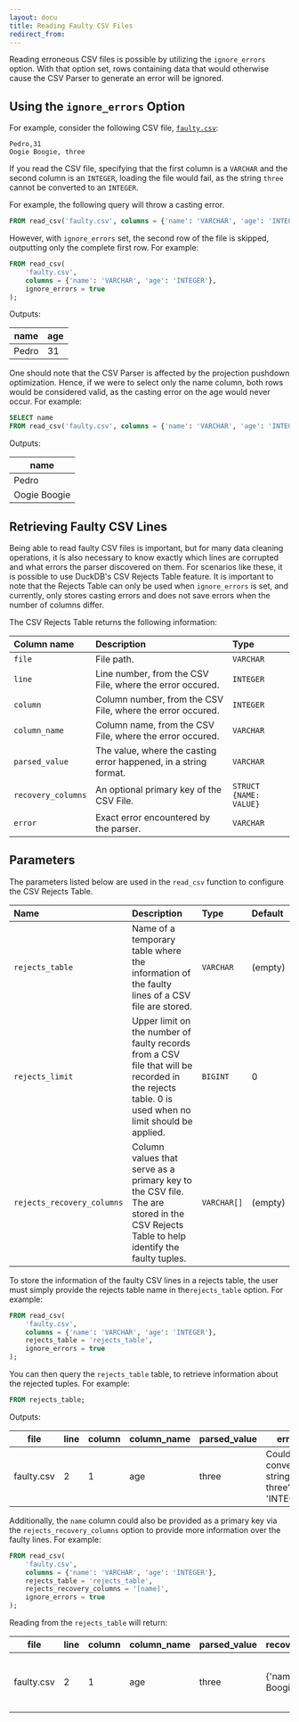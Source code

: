 ```yaml
---
layout: docu
title: Reading Faulty CSV Files
redirect_from:
---
```


Reading erroneous CSV files is possible by utilizing the `ignore_errors` option. With that option set, rows containing data that would otherwise cause the CSV Parser to generate an error will be ignored.

## Using the `ignore_errors` Option

For example, consider the following CSV file, [`faulty.csv`](/data/faulty.csv):

```csv
Pedro,31
Oogie Boogie, three
```

If you read the CSV file, specifying that the first column is a `VARCHAR` and the second column is an `INTEGER`, loading the file would fail, as the string `three` cannot be converted to an `INTEGER`.

For example, the following query will throw a casting error.

```sql
FROM read_csv('faulty.csv', columns = {'name': 'VARCHAR', 'age': 'INTEGER'});
```

However, with `ignore_errors` set, the second row of the file is skipped, outputting only the complete first row. For example:

```sql
FROM read_csv(
    'faulty.csv',
    columns = {'name': 'VARCHAR', 'age': 'INTEGER'},
    ignore_errors = true
);
```

Outputs:

<div class="narrow_table"></div>

| name  | age |
|-------|-----|
| Pedro | 31  |

One should note that the CSV Parser is affected by the projection pushdown optimization. Hence, if we were to select only the name column, both rows would be considered valid, as the casting error on the age would never occur. For example:

```sql
SELECT name
FROM read_csv('faulty.csv', columns = {'name': 'VARCHAR', 'age': 'INTEGER'});
```

Outputs:

<div class="narrow_table"></div>

|     name     |
|--------------|
|     Pedro    |
| Oogie Boogie |

## Retrieving Faulty CSV Lines

Being able to read faulty CSV files is important, but for many data cleaning operations, it is also necessary to know exactly which lines are corrupted and what errors the parser discovered on them. For scenarios like these, it is possible to use DuckDB's CSV Rejects Table feature. It is important to note that the Rejects Table can only be used when `ignore_errors` is set, and currently, only stores casting errors and does not save errors when the number of columns differ.

The CSV Rejects Table returns the following information:

<div class="narrow_table"></div>

| Column name | Description | Type |
|:--|:-----|:-|
| `file` | File path.| `VARCHAR` |
| `line` | Line number, from the CSV File, where the error occured.| `INTEGER` |
| `column` | Column number, from the CSV File, where the error occured.| `INTEGER` |
| `column_name` | Column name, from the CSV File, where the error occured.| `VARCHAR` |
| `parsed_value` | The value, where the casting error happened, in a string format.| `VARCHAR` |
| `recovery_columns` | An optional primary key of the CSV File.| `STRUCT {NAME: VALUE}` |
| `error` | Exact error encountered by the parser. | `VARCHAR` |

## Parameters

<div class="narrow_table"></div>

The parameters listed below are used in the `read_csv` function to configure the CSV Rejects Table.

| Name | Description | Type | Default |
|:--|:-----|:-|:-|
| `rejects_table` | Name of a temporary table where the information of the faulty lines of a CSV file are stored.| `VARCHAR` | (empty) |
| `rejects_limit` | Upper limit on the number of faulty records from a CSV file that will be recorded in the rejects table. 0 is used when no limit should be applied.| `BIGINT` | 0 |
| `rejects_recovery_columns` | Column values that serve as a primary key to the CSV file. The are stored in the CSV Rejects Table to help identify the faulty tuples.| `VARCHAR[]` | (empty) |

To store the information of the faulty CSV lines in a rejects table, the user must simply provide the rejects table name in the`rejects_table` option. For example:

```sql
FROM read_csv(
    'faulty.csv',
    columns = {'name': 'VARCHAR', 'age': 'INTEGER'},
    rejects_table = 'rejects_table',
    ignore_errors = true
);
```

You can then query the `rejects_table` table, to retrieve information about the rejected tuples. For example:

```sql
FROM rejects_table;
```

Outputs:

<div class="narrow_table"></div>

|    file    | line | column | column_name | parsed_value |                     error                      |
|------------|------|--------|-------------|--------------|------------------------------------------------|
| faulty.csv |  2   |    1   |     age     |     three    | Could not convert string ' three' to 'INTEGER' |


Additionally, the `name` column could also be provided as a primary key via the `rejects_recovery_columns` option to provide more information over the faulty lines. For example:

```sql
FROM read_csv(
    'faulty.csv',
    columns = {'name': 'VARCHAR', 'age': 'INTEGER'},
    rejects_table = 'rejects_table',
    rejects_recovery_columns = '[name]',
    ignore_errors = true
);
```

Reading from the `rejects_table` will return:

<div class="narrow_table"></div>

|    file    | line | column | column_name | parsed_value |     recovery_columns     |                     error                      |
|------------|------|--------|-------------|--------------|--------------------------|------------------------------------------------|
| faulty.csv |  2   |    1   |     age     |     three    | {'name': 'Oogie Boogie'} | Could not convert string ' three' to 'INTEGER' |
